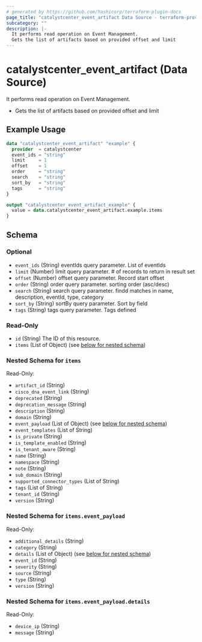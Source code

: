 ```yaml
---
# generated by https://github.com/hashicorp/terraform-plugin-docs
page_title: "catalystcenter_event_artifact Data Source - terraform-provider-catalystcenter"
subcategory: ""
description: |-
  It performs read operation on Event Management.
  Gets the list of artifacts based on provided offset and limit
---
```


# catalystcenter_event_artifact (Data Source)

It performs read operation on Event Management.

- Gets the list of artifacts based on provided offset and limit

## Example Usage

```terraform
data "catalystcenter_event_artifact" "example" {
  provider  = catalystcenter
  event_ids = "string"
  limit     = 1
  offset    = 1
  order     = "string"
  search    = "string"
  sort_by   = "string"
  tags      = "string"
}

output "catalystcenter_event_artifact_example" {
  value = data.catalystcenter_event_artifact.example.items
}
```

<!-- schema generated by tfplugindocs -->
## Schema

### Optional

- `event_ids` (String) eventIds query parameter. List of eventIds
- `limit` (Number) limit query parameter. # of records to return in result set
- `offset` (Number) offset query parameter. Record start offset
- `order` (String) order query parameter. sorting order (asc/desc)
- `search` (String) search query parameter. findd matches in name, description, eventId, type, category
- `sort_by` (String) sortBy query parameter. Sort by field
- `tags` (String) tags query parameter. Tags defined

### Read-Only

- `id` (String) The ID of this resource.
- `items` (List of Object) (see [below for nested schema](#nestedatt--items))

<a id="nestedatt--items"></a>
### Nested Schema for `items`

Read-Only:

- `artifact_id` (String)
- `cisco_dna_event_link` (String)
- `deprecated` (String)
- `deprecation_message` (String)
- `description` (String)
- `domain` (String)
- `event_payload` (List of Object) (see [below for nested schema](#nestedobjatt--items--event_payload))
- `event_templates` (List of String)
- `is_private` (String)
- `is_template_enabled` (String)
- `is_tenant_aware` (String)
- `name` (String)
- `namespace` (String)
- `note` (String)
- `sub_domain` (String)
- `supported_connector_types` (List of String)
- `tags` (List of String)
- `tenant_id` (String)
- `version` (String)

<a id="nestedobjatt--items--event_payload"></a>
### Nested Schema for `items.event_payload`

Read-Only:

- `additional_details` (String)
- `category` (String)
- `details` (List of Object) (see [below for nested schema](#nestedobjatt--items--event_payload--details))
- `event_id` (String)
- `severity` (String)
- `source` (String)
- `type` (String)
- `version` (String)

<a id="nestedobjatt--items--event_payload--details"></a>
### Nested Schema for `items.event_payload.details`

Read-Only:

- `device_ip` (String)
- `message` (String)

